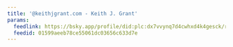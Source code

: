 ```yaml
---
title: '@keithjgrant.com - Keith J. Grant'
params:
  feedlink: https://bsky.app/profile/did:plc:dx7vvynq7d4cwhxd4k4gesck/rss
  feedid: 01599aeeb78ce55061dc03656c633d7e
---
```

